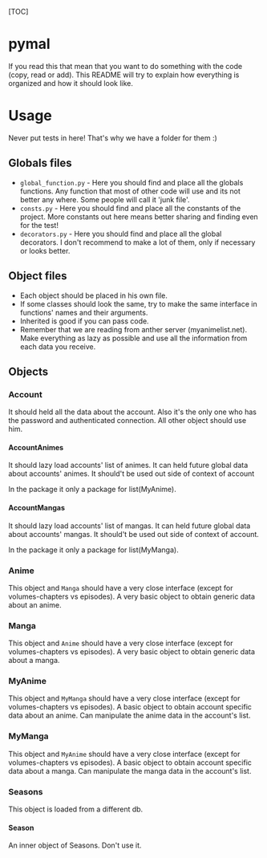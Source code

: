 [TOC]

pymal
=====
If you read this that mean that you want to do something with the code (copy, read or add).
This README will try to explain how everything is organized and how it should look like.

Usage
=====
Never put tests in here!
That's why we have a folder for them :)

Globals files
-------------
 * `global_function.py` - Here you should find and place all the globals functions.
    Any function that most of other code will use and its not better any where. Some people will call it 'junk file'.
 * `consts.py` - Here you should find and place all the constants of the project.
    More constants out here means better sharing and finding even for the test!
 * `decorators.py` - Here you should find and place all the global decorators.
    I don't recommend to make a lot of them, only if necessary or looks better.

Object files
------------
 * Each object should be placed in his own file.
 * If some classes should look the same, try to make the same interface in functions' names and their arguments.
 * Inherited is good if you can pass code.
 * Remember that we are reading from anther server (myanimelist.net).
    Make everything as lazy as possible and use all the information from each data you receive.

Objects
-------
### Account
It should held all the data about the account.
Also it's the only one who has the password and authenticated connection. All other object should use him.

#### AccountAnimes
It should lazy load accounts' list of animes.
It can held future global data about accounts' animes.
It should't be used out side of context of account

In the package it only a package for list(MyAnime).

#### AccountMangas
It should lazy load accounts' list of mangas.
It can held future global data about accounts' mangas.
It should't be used out side of context of account.

In the package it only a package for list(MyManga).

### Anime
This object and `Manga` should have a very close interface (except for volumes-chapters vs episodes).
A very basic object to obtain generic data about an anime.

### Manga
This object and `Anime` should have a very close interface (except for volumes-chapters vs episodes).
A very basic object to obtain generic data about a manga.

### MyAnime
This object and `MyManga` should have a very close interface (except for volumes-chapters vs episodes).
A basic object to obtain account specific data about an anime.
Can manipulate the anime data in the account's list.

### MyManga
This object and `MyAnime` should have a very close interface (except for volumes-chapters vs episodes).
A basic object to obtain account specific data about a manga.
Can manipulate the manga data in the account's list.

### Seasons
This object is loaded from a different db.

#### Season
An inner object of Seasons. Don't use it.
